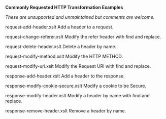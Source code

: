 **Commonly Requested HTTP Transformation Examples**

*These are unsupported and unmaintained but comments are welcome.*


request-add-header.xslt                 Add a header to a request.

request-change-referer.xslt             Modify the refer header with find and replace.

request-delete-header.xslt              Delete a header by name.

request-modify-method.xslt              Modify the HTTP METHOD.

request-modify-uri.xslt                 Modify the Request URI with find and replace.



response-add-header.xslt                Add a header to the response.

response-modify-cookie-secure.xslt      Modify a cookie to be Secure.

response-modify-header.xslt             Modify a header by name with find and replace.

response-remove-header.xslt             Remove a header by name.

